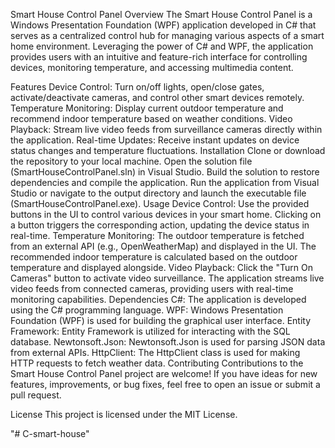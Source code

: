 Smart House Control Panel
Overview
The Smart House Control Panel is a Windows Presentation Foundation (WPF) application developed in C# that serves as a centralized control hub for managing various aspects of a smart home environment. Leveraging the power of C# and WPF, the application provides users with an intuitive and feature-rich interface for controlling devices, monitoring temperature, and accessing multimedia content.

Features
Device Control: Turn on/off lights, open/close gates, activate/deactivate cameras, and control other smart devices remotely.
Temperature Monitoring: Display current outdoor temperature and recommend indoor temperature based on weather conditions.
Video Playback: Stream live video feeds from surveillance cameras directly within the application.
Real-time Updates: Receive instant updates on device status changes and temperature fluctuations.
Installation
Clone or download the repository to your local machine.
Open the solution file (SmartHouseControlPanel.sln) in Visual Studio.
Build the solution to restore dependencies and compile the application.
Run the application from Visual Studio or navigate to the output directory and launch the executable file (SmartHouseControlPanel.exe).
Usage
Device Control: Use the provided buttons in the UI to control various devices in your smart home. Clicking on a button triggers the corresponding action, updating the device status in real-time.
Temperature Monitoring: The outdoor temperature is fetched from an external API (e.g., OpenWeatherMap) and displayed in the UI. The recommended indoor temperature is calculated based on the outdoor temperature and displayed alongside.
Video Playback: Click the "Turn On Cameras" button to activate video surveillance. The application streams live video feeds from connected cameras, providing users with real-time monitoring capabilities.
Dependencies
C#: The application is developed using the C# programming language.
WPF: Windows Presentation Foundation (WPF) is used for building the graphical user interface.
Entity Framework: Entity Framework is utilized for interacting with the SQL database.
Newtonsoft.Json: Newtonsoft.Json is used for parsing JSON data from external APIs.
HttpClient: The HttpClient class is used for making HTTP requests to fetch weather data.
Contributing
Contributions to the Smart House Control Panel project are welcome! If you have ideas for new features, improvements, or bug fixes, feel free to open an issue or submit a pull request.

License
This project is licensed under the MIT License.

"# C-smart-house" 
